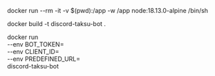 docker run --rm -it -v $(pwd):/app -w /app node:18.13.0-alpine /bin/sh

docker build -t discord-taksu-bot .

docker run \
--env BOT_TOKEN= \
--env CLIENT_ID= \
--env PREDEFINED_URL= \
discord-taksu-bot
